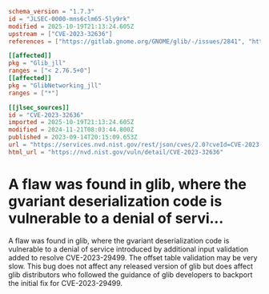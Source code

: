 ```toml
schema_version = "1.7.3"
id = "JLSEC-0000-mns6clm65-5ly9rk"
modified = 2025-10-19T21:13:24.605Z
upstream = ["CVE-2023-32636"]
references = ["https://gitlab.gnome.org/GNOME/glib/-/issues/2841", "https://https://discourse.gnome.org/t/multiple-fixes-for-gvariant-normalisation-issues-in-glib/12835", "https://security.netapp.com/advisory/ntap-20231110-0002/", "https://gitlab.gnome.org/GNOME/glib/-/issues/2841", "https://https://discourse.gnome.org/t/multiple-fixes-for-gvariant-normalisation-issues-in-glib/12835", "https://security.netapp.com/advisory/ntap-20231110-0002/"]

[[affected]]
pkg = "Glib_jll"
ranges = ["< 2.76.5+0"]
[[affected]]
pkg = "GlibNetworking_jll"
ranges = ["*"]

[[jlsec_sources]]
id = "CVE-2023-32636"
imported = 2025-10-19T21:13:24.605Z
modified = 2024-11-21T08:03:44.800Z
published = 2023-09-14T20:15:09.653Z
url = "https://services.nvd.nist.gov/rest/json/cves/2.0?cveId=CVE-2023-32636"
html_url = "https://nvd.nist.gov/vuln/detail/CVE-2023-32636"
```

# A flaw was found in glib, where the gvariant deserialization code is vulnerable to a denial of servi...

A flaw was found in glib, where the gvariant deserialization code is vulnerable to a denial of service introduced by additional input validation added to resolve CVE-2023-29499. The offset table validation may be very slow. This bug does not affect any released version of glib but does affect glib distributors who followed the guidance of glib developers to backport the initial fix for CVE-2023-29499.

